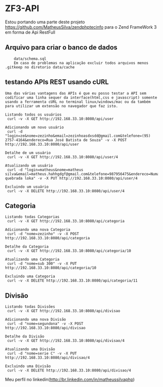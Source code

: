 # ZF3-API
Estou portando uma parte deste projeto https://github.com/MatheusSilva/zendphptecinfo para o Zend FrameWork 3 em forma de Api RestFull 

## Arquivo para criar o banco de dados

```
	data/schema.sql
	Em caso de problemas na aplicação excluir todos arquivos menos .gitkeep no diretorio data/cache
```

## testando APIs REST usando cURL

```
Uma das várias vantagens das APIs é que eu posso testar a API sem codificar uma linha sequer da interface(html,css e javascript) somente usando a ferramenta cURL no terminal linux/windows/mac ou da também para utilizar um extensão no navegador que faz isto. 

Listando todos os usuários
 curl -v -X GET http://192.168.33.10:8080/api/user

Adicionando um novo usuário
 curl -d "login=ze&nome=zezinho&email=zezinhoasdxsdd@gmail.com&telefone=(95) 2757-4164&endereco=Rua José Batista de Souza" -v -X POST http://192.168.33.10:8080/api/user

Detalhe de um usuário
 curl -v -X GET http://192.168.33.10:8080/api/user/4

Atualizando um usuário
 curl -d "login=matheus&nome=matheus silva&email=matheus.hahhgdgf@gmail.com&telefone=987956475&endereco=Numa quebrada loka" -v -X PUT http://192.168.33.10:8080/api/user/4

Excluindo um usuário
 curl -v -X DELETE http://192.168.33.10:8080/api/user/4
```


## Categoria

```
Listando todas Categorias
 curl -v -X GET http://192.168.33.10:8080/api/categoria

Adicionando uma nova Categoria
 curl -d "nome=zezinho" -v -X POST http://192.168.33.10:8080/api/categoria

Detalhe da Categoria
 curl -v -X GET http://192.168.33.10:8080/api/categoria/10

Atualizando uma Categoria
 curl -d "nome=sub 300" -v -X PUT http://192.168.33.10:8080/api/categoria/10

Excluindo uma Categoria
 curl -v -X DELETE http://192.168.33.10:8080/api/categoria/11
```

## Divisão

```
Listando todas Divisões
 curl -v -X GET http://192.168.33.10:8080/api/divisao

Adicionando uma nova Divisão
 curl -d "nome=segundona" -v -X POST http://192.168.33.10:8080/api/divisao

Detalhe da Divisão
 curl -v -X GET http://192.168.33.10:8080/api/divisao/4

Atualizando uma Divisão
 curl -d "nome=serie C" -v -X PUT http://192.168.33.10:8080/api/divisao/4

Excluindo uma Divisão
 curl -v -X DELETE http://192.168.33.10:8080/api/divisao/4
```



Meu perfil no linkedin(http://br.linkedin.com/in/matheussilvaphp)
